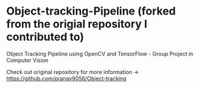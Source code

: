 # Object-tracking-Pipeline (forked from the origial repository I contributed to)

Object Tracking Pipeline using OpenCV and TensorFlow - Group Project in Computer Vision

Check out original repository for more information -> https://github.com/pranav9056/Object-tracking
